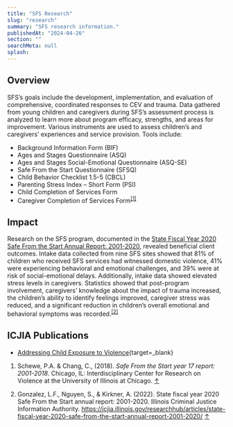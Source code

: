 ```yaml
---
title: "SFS Research"
slug: "research"
summary: "SFS research information."
publishedAt: "2024-04-26"
section: ""
searchMeta: null
splash:
---
```


## Overview

SFS’s goals include the development, implementation, and evaluation of comprehensive, coordinated responses to CEV and trauma. Data gathered from young children and caregivers during SFS’s assessment process is analyzed to learn more about program efficacy, strengths, and areas for improvement. Various instruments are used to assess children’s and caregivers’ experiences and service provision. Tools include:

- Background Information Form (BIF)
- Ages and Stages Questionnaire (ASQ)
- Ages and Stages Social-Emotional Questionnaire (ASQ-SE)
- Safe From the Start Questionnaire (SFSQ)
- Child Behavior Checklist 1.5-5 (CBCL)
- Parenting Stress Index – Short Form (PSI)
- Child Completion of Services Form
- Caregiver Completion of Services Form<sup>[\[1\]](#footnote-10)</sup>

## Impact

Research on the SFS program, documented in the [State Fiscal Year 2020 Safe From the Start Annual Report: 2001-2020](https://icjia.illinois.gov/researchhub/articles/state-fiscal-year-2020-safe-from-the-start-annual-report-2001-2020/), revealed beneficial client outcomes. Intake data collected from nine SFS sites showed that 81% of children who received SFS services had witnessed domestic violence, 41% were experiencing behavioral and emotional challenges, and 39% were at risk of social-emotional delays. Additionally, intake data showed elevated stress levels in caregivers. Statistics showed that post-program involvement, caregivers’ knowledge about the impact of trauma increased, the children’s ability to identify feelings improved, caregiver stress was reduced, and a significant reduction in children’s overall emotional and behavioral symptoms was recorded.<sup>[\[2\]](#footnote-11)</sup>

## ICJIA Publications

- [Addressing Child Exposure to Violence](https://icjia.illinois.gov/researchhub/articles/addressing-child-exposure-to-violence/){target=\_blank}

<div class="references">

1. Schewe, P.A. & Chang, C., (2018). _Safe From the Start year 17 report: 2001-2018_. Chicago, IL: Interdisciplinary Center for Research on Violence at the University of Illinois at Chicago. [↑](#footnote-ref-10)

2. Gonzalez, L.F., Nguyen, S., & Kirkner, A. (2022). State fiscal year 2020 Safe From the Start annual report: 2001-2020. Illinois Criminal Justice Information Authority. <https://icjia.illinois.gov/researchhub/articles/state-fiscal-year-2020-safe-from-the-start-annual-report-2001-2020/> [↑](#footnote-ref-11)

</div>
